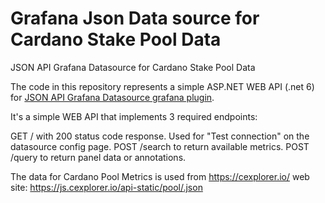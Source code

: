 # Grafana Json Data source for Cardano Stake Pool Data
JSON API Grafana Datasource for Cardano Stake Pool Data

The code in this repository represents a simple ASP.NET WEB API (.net 6) for [JSON API Grafana Datasource grafana plugin](https://grafana.com/grafana/plugins/simpod-json-datasource/ "JSON plugin").

It's a simple WEB API that implements 3 required endpoints:

GET / with 200 status code response. Used for "Test connection" on the datasource config page.
POST /search to return available metrics.
POST /query to return panel data or annotations.

The data for Cardano Pool Metrics is used from https://cexplorer.io/ web site: [https://js.cexplorer.io/api-static/pool/<Stake Pool Id>.json](https://js.cexplorer.io/api-static/pool/pool1w4xhfnhuenzgqqzuldnzrcm4kgpsjv8l0re3p574vg5lv4er0k7.json "Stake Pool Data Source")
